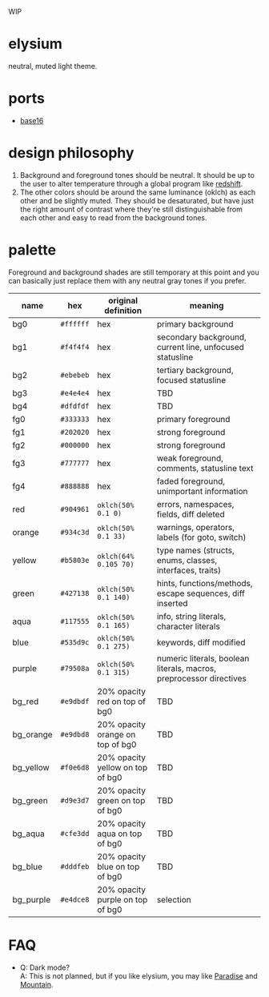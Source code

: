 WIP

# elysium
neutral, muted light theme.

# ports
- [base16](https://github.com/Apeiros-46B/elysium/tree/main/ports/base16)

# design philosophy
1. Background and foreground tones should be neutral. It should be up to the user to alter temperature through a global program like [redshift](https://github.com/jonls/redshift).
2. The other colors should be around the same luminance (oklch) as each other and be slightly muted. They should be desaturated, but have just the right amount of contrast where they're still distinguishable from each other and easy to read from the background tones.

# palette
Foreground and background shades are still temporary at this point and you can basically just replace them with any neutral gray tones if you prefer.

|   name   |   hex   |      original definition       |                              meaning                              |
|----------|---------|--------------------------------|-------------------------------------------------------------------|
|bg0       |`#ffffff`|hex                             |primary background                                                 |
|bg1       |`#f4f4f4`|hex                             |secondary background, current line, unfocused statusline           |
|bg2       |`#ebebeb`|hex                             |tertiary background, focused statusline                            |
|bg3       |`#e4e4e4`|hex                             |TBD                                                                |
|bg4       |`#dfdfdf`|hex                             |TBD                                                                |
|fg0       |`#333333`|hex                             |primary foreground                                                 |
|fg1       |`#202020`|hex                             |strong foreground                                                  |
|fg2       |`#000000`|hex                             |strong foreground                                                  |
|fg3       |`#777777`|hex                             |weak foreground, comments, statusline text                         |
|fg4       |`#888888`|hex                             |faded foreground, unimportant information                          |
|red       |`#904961`|`oklch(50% 0.1 0)`              |errors, namespaces, fields, diff deleted                           |
|orange    |`#934c3d`|`oklch(50% 0.1 33)`             |warnings, operators, labels (for goto, switch)                     |
|yellow    |`#b5803e`|`oklch(64% 0.105 70)`           |type names (structs, enums, classes, interfaces, traits)           |
|green     |`#427138`|`oklch(50% 0.1 140)`            |hints, functions/methods, escape sequences, diff inserted          |
|aqua      |`#117555`|`oklch(50% 0.1 165)`            |info, string literals, character literals                          |
|blue      |`#535d9c`|`oklch(50% 0.1 275)`            |keywords, diff modified                                            |
|purple    |`#79508a`|`oklch(50% 0.1 315)`            |numeric literals, boolean literals, macros, preprocessor directives|
|bg\_red   |`#e9dbdf`|20% opacity red on top of bg0   |TBD                                                                |
|bg\_orange|`#e9dbd8`|20% opacity orange on top of bg0|TBD                                                                |
|bg\_yellow|`#f0e6d8`|20% opacity yellow on top of bg0|TBD                                                                |
|bg\_green |`#d9e3d7`|20% opacity green on top of bg0 |TBD                                                                |
|bg\_aqua  |`#cfe3dd`|20% opacity aqua on top of bg0  |TBD                                                                |
|bg\_blue  |`#dddfeb`|20% opacity blue on top of bg0  |TBD                                                                |
|bg\_purple|`#e4dce8`|20% opacity purple on top of bg0|selection                                                          |

# FAQ
- Q: Dark mode?  
  A: This is not planned, but if you like elysium, you may like [Paradise](https://github.com/paradise-theme/paradise) and [Mountain](https://github.com/mountain-theme/Mountain).

